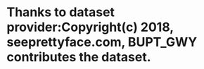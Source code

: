 # Thanks to dataset provider:Copyright(c) 2018, seeprettyface.com, BUPT_GWY contributes the dataset.
